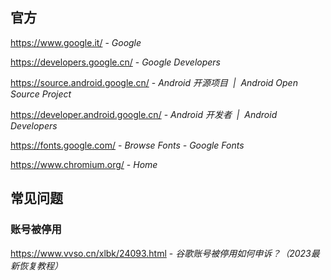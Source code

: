 ## 官方

https://www.google.it/ - *Google*

https://developers.google.cn/ - *Google Developers*

https://source.android.google.cn/ - *Android 开源项目  |  Android Open Source Project*

https://developer.android.google.cn/ - *Android 开发者  |  Android Developers*

https://fonts.google.com/ - *Browse Fonts - Google Fonts*

https://www.chromium.org/ - *Home*


## 常见问题

### 账号被停用

https://www.vvso.cn/xlbk/24093.html - *谷歌账号被停用如何申诉？（2023最新恢复教程）*